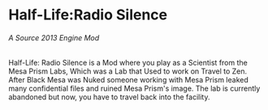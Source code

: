 # Half-Life:Radio Silence
###### A Source 2013 Engine Mod

Half-Life: Radio Silence is a Mod where you play as a Scientist from the Mesa Prism Labs, Which was a Lab that Used to work on Travel to Zen.  After Black Mesa was Nuked someone working with Mesa Prism leaked many confidential files and ruined Mesa Prism's image.  The lab is currently abandoned but now, you have to travel back into the facility.
